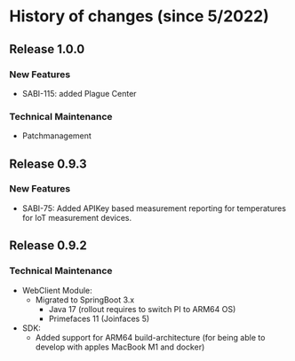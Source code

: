 # History of changes (since 5/2022)

## Release 1.0.0

### New Features
* SABI-115: added Plague Center

### Technical Maintenance 
* Patchmanagement

## Release 0.9.3

### New Features

* SABI-75: Added APIKey based measurement reporting for temperatures for IoT measurement devices. 

## Release 0.9.2

### Technical Maintenance 
* WebClient Module:
  * Migrated to SpringBoot 3.x
    * Java 17 (rollout requires to switch PI to ARM64 OS)
    * Primefaces 11 (Joinfaces 5)
* SDK:
  * Added support for ARM64 build-architecture (for being able to develop with apples MacBook M1 and docker)
